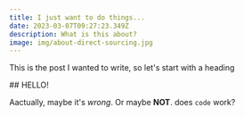 ```yaml
---
title: I just want to do things...
date: 2023-03-07T09:27:23.349Z
description: What is this about?
image: img/about-direct-sourcing.jpg
---
```

T﻿his is the post I wanted to write, so let's start with a heading

#﻿# HELLO!

A﻿actually, maybe it's *wrong*. Or maybe **NOT**. does `code` work?